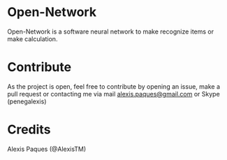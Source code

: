 # Open-Network
Open-Network is a software neural network to make recognize items or make calculation.

# Contribute
As the project is open, feel free to contribute by opening an issue, make a pull request or contacting me via mail [alexis.paques@gmail.com](mailto:alexis.paques@gmail.com) or Skype (penegalexis)

# Credits
Alexis Paques (@AlexisTM)